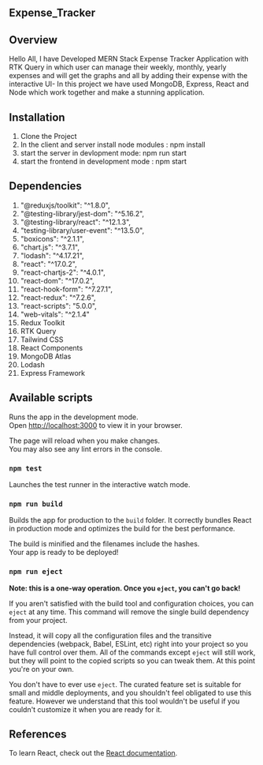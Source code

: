 ## Expense_Tracker

## Overview
Hello All,
I have Developed MERN Stack Expense Tracker Application with RTK Query in which user can manage their weekly, monthly, yearly expenses and will get the graphs and all by adding their expense with the interactive UI- 
In this project we have used MongoDB, Express, React and Node which work together and make a stunning application.

## Installation
1. Clone the Project
2. In the client and server install node modules : npm install
3. start the server in devlopment mode: npm run start
4. start the frontend in development mode : npm start

## Dependencies
1.  "@reduxjs/toolkit": "^1.8.0",
2.  "@testing-library/jest-dom": "^5.16.2",
3.  "@testing-library/react": "^12.1.3",
4.  "testing-library/user-event": "^13.5.0",
5.  "boxicons": "^2.1.1",
6.  "chart.js": "^3.7.1",
7.  "lodash": "^4.17.21",
8.  "react": "^17.0.2",
9.  "react-chartjs-2": "^4.0.1",
10. "react-dom": "^17.0.2",
11. "react-hook-form": "^7.27.1",
12. "react-redux": "^7.2.6",
13. "react-scripts": "5.0.0",
14. "web-vitals": "^2.1.4"
15.  Redux Toolkit
16.  RTK Query
17.  Tailwind CSS
18.  React Components
19.  MongoDB Atlas
20.  Lodash
21.  Express Framework

## Available scripts
Runs the app in the development mode.\
Open [http://localhost:3000](http://localhost:3000) to view it in your browser.

The page will reload when you make changes.\
You may also see any lint errors in the console.

### `npm test`
Launches the test runner in the interactive watch mode.

### `npm run build`

Builds the app for production to the `build` folder.
It correctly bundles React in production mode and optimizes the build for the best performance.

The build is minified and the filenames include the hashes.\
Your app is ready to be deployed!

### `npm run eject`

**Note: this is a one-way operation. Once you `eject`, you can't go back!**

If you aren't satisfied with the build tool and configuration choices, you can `eject` at any time. This command will remove the single build dependency from your project.

Instead, it will copy all the configuration files and the transitive dependencies (webpack, Babel, ESLint, etc) right into your project so you have full control over them. All of the commands except `eject` will still work, but they will point to the copied scripts so you can tweak them. At this point you're on your own.

You don't have to ever use `eject`. The curated feature set is suitable for small and middle deployments, and you shouldn't feel obligated to use this feature. However we understand that this tool wouldn't be useful if you couldn't customize it when you are ready for it.

## References
To learn React, check out the [React documentation](https://reactjs.org/).

